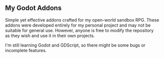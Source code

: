 ## My Godot Addons
Simple yet effective addons crafted for my open-world sandbox RPG. These addons were developed entirely for my personal project and may not be suitable for general use. However, anyone is free to modify the repository as they wish and use it in their own projects.

I'm still learning Godot and GDScript, so there might be some bugs or incomplete features.
